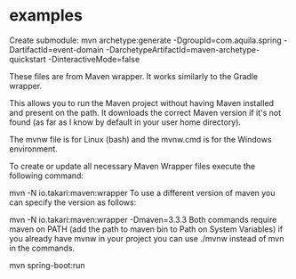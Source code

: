 # examples
Create submodule:
mvn archetype:generate -DgroupId=com.aquila.spring -DartifactId=event-domain -DarchetypeArtifactId=maven-archetype-quickstart -DinteractiveMode=false

These files are from Maven wrapper. It works similarly to the Gradle wrapper.

This allows you to run the Maven project without having Maven installed and present on the path. It downloads the correct Maven version if it's not found (as far as I know by default in your user home directory).

The mvnw file is for Linux (bash) and the mvnw.cmd is for the Windows environment.

To create or update all necessary Maven Wrapper files execute the following command:

mvn -N io.takari:maven:wrapper
To use a different version of maven you can specify the version as follows:

mvn -N io.takari:maven:wrapper -Dmaven=3.3.3
Both commands require maven on PATH (add the path to maven bin to Path on System Variables) if you already have mvnw in your project you can use ./mvnw instead of mvn in the commands.

mvn spring-boot:run
